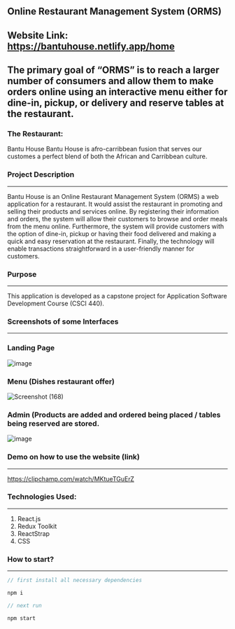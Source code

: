 ## Online Restaurant Management System (ORMS)

## Website Link:  https://bantuhouse.netlify.app/home
## The primary goal of “ORMS” is to reach a larger number of consumers and allow them to make orders online using an interactive menu either for dine-in, pickup, or delivery and reserve tables at the restaurant. 

### The Restaurant:
Bantu House Bantu House is afro-carribbean fusion that serves our customes a perfect blend of both the African and Carribbean culture.

### Project Description
---
Bantu House is an Online Restaurant Management System (ORMS) a web application for a restaurant. It would assist the restaurant in promoting and selling their products and services online. By registering their information and orders, the system will allow their customers to browse and order meals from the menu online. Furthermore, the system will provide customers with the option of dine-in, pickup or having their food delivered and making a quick and easy reservation at the restaurant. Finally, the technology will enable transactions straightforward in a user-friendly manner for customers.

### Purpose
---
This application is developed as a capstone project for Application Software Development Course (CSCI 440).


### Screenshots of some Interfaces 
---
### Landing Page 
![image](https://user-images.githubusercontent.com/89050352/205751230-a207aeb7-a194-4d90-97fd-62a409d17280.png)


### Menu (Dishes restaurant offer)
![Screenshot (168)](https://user-images.githubusercontent.com/89050352/205751470-048b9523-6c19-4d97-912b-85fb9fd0bb7d.png)

### Admin (Products are added and ordered being placed / tables being reserved are stored.
![image](https://user-images.githubusercontent.com/89050352/205751546-32509044-49cd-4d69-91d8-8c561d1b5d9b.png)

### Demo on how to use the website (link)
---
https://clipchamp.com/watch/MKtueTGuErZ


### Technologies Used:

---

1. React.js
2. Redux Toolkit
3. ReactStrap
4. CSS

### How to start?

---

```javascript
// first install all necessary dependencies

npm i

// next run

npm start

```
